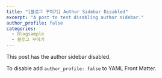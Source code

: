 ```yaml
---
title: "[블로그 꾸미기] Author Sidebar Disabled"
excerpt: "A post to test disabling author sidebar."
author_profile: false
categories: 
  - Blogsample
  - 블로그 꾸미기
---
```


This post has the author sidebar disabled.

To disable add `author_profile: false` to YAML Front Matter.